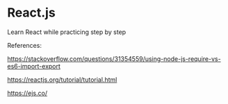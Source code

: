 # React.js

Learn React while practicing step by step



References:

https://stackoverflow.com/questions/31354559/using-node-js-require-vs-es6-import-export

https://reactjs.org/tutorial/tutorial.html

https://ejs.co/
